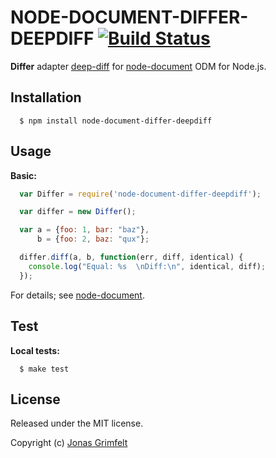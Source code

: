 # NODE-DOCUMENT-DIFFER-DEEPDIFF [![Build Status](https://secure.travis-ci.org/grimen/node-document-differ-deepdiff.png)](http://travis-ci.org/grimen/node-document-differ-deepdiff)

**Differ** adapter [deep-diff](https://github.com/flitbit/diff) for [node-document](https://github.com/grimen/node-document) ODM for Node.js.


## Installation

```shell
  $ npm install node-document-differ-deepdiff
```


## Usage

**Basic:**

```javascript
  var Differ = require('node-document-differ-deepdiff');

  var differ = new Differ();

  var a = {foo: 1, bar: "baz"},
      b = {foo: 2, baz: "qux"};

  differ.diff(a, b, function(err, diff, identical) {
    console.log("Equal: %s  \nDiff:\n", identical, diff);
  });
```

For details; see [node-document](https://github.com/grimen/node-document).


## Test

**Local tests:**

```shell
  $ make test
```


## License

Released under the MIT license.

Copyright (c) [Jonas Grimfelt](http://github.com/grimen)
